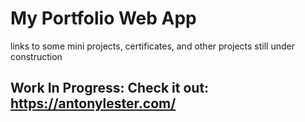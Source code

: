 #  My Portfolio Web App

links to some mini projects, certificates, and other projects still under construction

## Work In Progress: Check it out: <https://antonylester.com/> 
